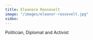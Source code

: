 ```yaml
---
title: Eleanore Roosevelt
image: "/images/eleanor-roosevelt.jpg"
video: 
---
```


Politician, Diplomat and Activist

